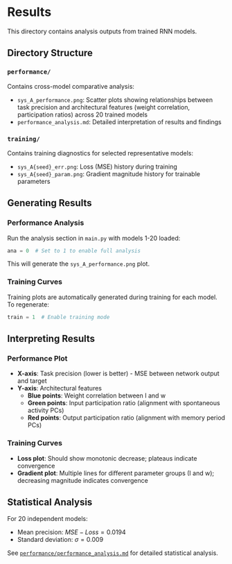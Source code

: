 # Results

This directory contains analysis outputs from trained RNN models.

## Directory Structure

### `performance/`
Contains cross-model comparative analysis:
- `sys_A_performance.png`: Scatter plots showing relationships between task precision and architectural features (weight correlation, participation ratios) across 20 trained models
- `performance_analysis.md`: Detailed interpretation of results and findings

### `training/`
Contains training diagnostics for selected representative models:
- `sys_A{seed}_err.png`: Loss (MSE) history during training
- `sys_A{seed}_param.png`: Gradient magnitude history for trainable parameters

## Generating Results

### Performance Analysis
Run the analysis section in `main.py` with models 1-20 loaded:

```python
ana = 0  # Set to 1 to enable full analysis
```

This will generate the `sys_A_performance.png` plot.

### Training Curves
Training plots are automatically generated during training for each model. To regenerate:

```python
train = 1  # Enable training mode
```

## Interpreting Results

### Performance Plot
- **X-axis**: Task precision (lower is better) - MSE between network output and target
- **Y-axis**: Architectural features
  - **Blue points**: Weight correlation between I and w
  - **Green points**: Input participation ratio (alignment with spontaneous activity PCs)
  - **Red points**: Output participation ratio (alignment with memory period PCs)


### Training Curves
- **Loss plot**: Should show monotonic decrease; plateaus indicate convergence
- **Gradient plot**: Multiple lines for different parameter groups (I and w); decreasing magnitude indicates convergence

## Statistical Analysis

For 20 independent models:
- Mean precision: $MSE-Loss = 0.0194$
- Standard deviation: $\sigma = 0.009$

See [`performance/performance_analysis.md`](https://github.com/lorenapuhl/Backengineering-neural-networks/blob/main/experiment-a/results/performance/performance-analysis.md) for detailed statistical analysis.

